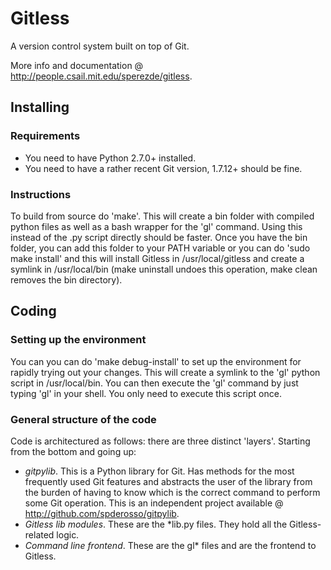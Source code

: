 Gitless
=======

A version control system built on top of Git.

More info and documentation @ <http://people.csail.mit.edu/sperezde/gitless>.


Installing
----------

### Requirements

* You need to have Python 2.7.0+ installed.
* You need to have a rather recent Git version, 1.7.12+ should be fine.

### Instructions

To build from source do 'make'. This will create a bin folder with compiled
python files as well as a bash wrapper for the 'gl' command. Using this instead
of the .py script directly should be faster. Once you have the bin folder, you
can add this folder to your PATH variable or you can do 'sudo make install' and
this will install Gitless in /usr/local/gitless and create a symlink in
/usr/local/bin (make uninstall undoes this operation, make clean removes the
bin directory).


Coding
------

### Setting up the environment

You can you can do 'make debug-install' to set up the environment for rapidly
trying out your changes. This will create a symlink to the 'gl' python script in
/usr/local/bin. You can then execute the 'gl' command by just typing 'gl' in
your shell. You only need to execute this script once.


### General structure of the code

Code is architectured as follows: there are three distinct 'layers'. Starting
from the bottom and going up:

* *gitpylib*. This is a Python library for Git. Has methods for the most 
  frequently used Git features and abstracts the user of the library from the
  burden of having to know which is the correct command to perform some Git
  operation. This is an independent project available @
  <http://github.com/spderosso/gitpylib>.
* *Gitless lib modules*. These are the \*lib.py files. They hold all the
  Gitless-related logic.
* *Command line frontend*. These are the gl\* files and are the frontend to
  Gitless.

